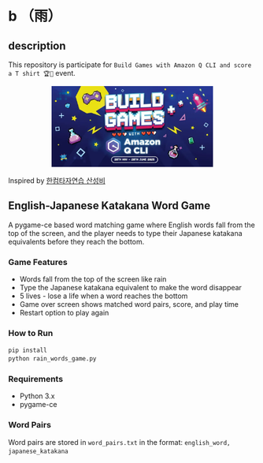 # b （雨）

## description

This repository is participate for `Build Games with Amazon Q CLI and score a T shirt 🏆👕` event.

<p align="center">
  <a href="https://community.aws/content/2xIoduO0xhkhUApQpVUIqBFGmAc/build-games-with-amazon-q-cli-and-score-a-t-shirt?trk=769a1a2b-8c19-4976-9c45-b6b1226c7d20&sc_channel=el">
    <picture>
      <img src="./.github/images/Poster-Amazon-Q-OPTION-A-RV-03-1200x600-FA-jpg.webp" alt="Build Games with Amazon Q CLI and score a T shirt 🏆👕"
        width="65%"
      >
    </picture>
  </a>
</p>

Inspired by [한컴타자연습 산성비](https://namu.wiki/w/%ED%95%9C%EC%BB%B4%ED%83%80%EC%9E%90%EC%97%B0%EC%8A%B5%202007#s-6.1)

## English-Japanese Katakana Word Game

A pygame-ce based word matching game where English words fall from the top of the screen, and the player needs to type their Japanese katakana equivalents before they reach the bottom.

### Game Features

- Words fall from the top of the screen like rain
- Type the Japanese katakana equivalent to make the word disappear
- 5 lives - lose a life when a word reaches the bottom
- Game over screen shows matched word pairs, score, and play time
- Restart option to play again

### How to Run

```bash
pip install
python rain_words_game.py
```

### Requirements

- Python 3.x
- pygame-ce

### Word Pairs

Word pairs are stored in `word_pairs.txt` in the format: `english_word, japanese_katakana`
